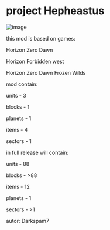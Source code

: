 # project Hepheastus
![image](https://user-images.githubusercontent.com/121695521/228210937-e46f652d-abc1-44f1-a628-3219b026648c.png)

this mod is based on games:

Horizon Zero Dawn

Horizon Forbidden west

Horizon Zero Dawn Frozen Wilds

mod contain:

units - 3

blocks - 1

planets - 1

items - 4

sectors - 1

in full release will contain:

units - 88

blocks - >88

items - 12

planets - 1

sectors - >1

autor: Darkspam7